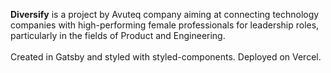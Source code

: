 <strong>Diversify</strong> is a project by Avuteq company aiming at connecting technology companies with high-performing female professionals for leadership roles, particularly in the fields of Product and Engineering.
<br>
<br>
Created in Gatsby and styled with styled-components. Deployed on Vercel.
